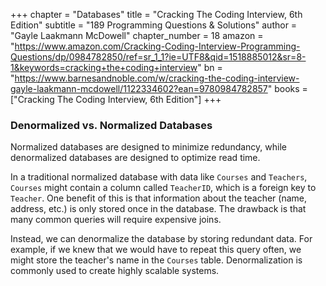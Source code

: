 +++
chapter = "Databases"
title = "Cracking The Coding Interview, 6th Edition"
subtitle = "189 Programming Questions & Solutions"
author = "Gayle Laakmann McDowell"
chapter_number = 18
amazon = "https://www.amazon.com/Cracking-Coding-Interview-Programming-Questions/dp/0984782850/ref=sr_1_1?ie=UTF8&qid=1518885012&sr=8-1&keywords=cracking+the+coding+interview" 
bn = "https://www.barnesandnoble.com/w/cracking-the-coding-interview-gayle-laakmann-mcdowell/1122334602?ean=9780984782857"
books = ["Cracking The Coding Interview, 6th Edition"]
+++

### Denormalized vs. Normalized Databases
Normalized databases are designed to minimize redundancy, while denormalized databases are designed to optimize read time.  
  
In a traditional normalized database with data like `Courses` and `Teachers`, `Courses` might contain a column called `TeacherID`, which is a foreign key to `Teacher`. One benefit of this is that information about the teacher (name, address, etc.) is only stored once in the database. The drawback is that many common queries will require expensive joins.  
  
Instead, we can denormalize the database by storing redundant data. For example, if we knew that we would have to repeat this query often, we might store the teacher's name in the `Courses` table. Denormalization is commonly used to create highly scalable systems.  